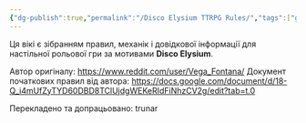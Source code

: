```yaml
---
{"dg-publish":true,"permalink":"/Disco Elysium TTRPG Rules/","tags":["gardenEntry"]}
---
```


Ця вікі є зібранням правил, механік і довідкової інформації для настільної рольової гри за мотивами **Disco Elysium**.

Автор оригіналу: https://www.reddit.com/user/Vega_Fontana/
Документ початкових правил від автора: https://docs.google.com/document/d/18-Q_i4mUfZyTYD60DBD8TClUjdgWEKeRIdFiNhzCV2g/edit?tab=t.0

Перекладено та допрацьовано: trunar